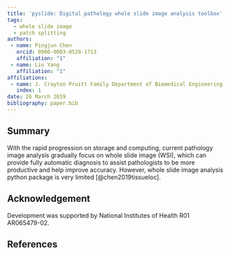 ```yaml
---
title: 'pyslide: Digital pathology whole slide image analysis toolbox'
tags:
  - whole slide image
  - patch splitting
authors:
 - name: Pingjun Chen
   orcid: 0000-0003-0528-1713
   affiliation: "1"
 - name: Lin Yang
   affiliation: "1"
affiliations:
 - name: J. Crayton Pruitt Family Department of Biomedical Engineering, University of Florida
   index: 1
date: 26 March 2019
bibliography: paper.bib
---
```


Summary
------------
With the rapid progression on storage and computing, current pathology image analysis
gradually focus on whole slide image (WSI), which can provide fully automatic diagnosis
to assist pathologists to be more productive and help improve accuracy. However, whole
slide image analysis python package is very limited [@chen2019tissueloc].  

Acknowledgement
------------
Development was supported by National Institutes of Health R01 AR065479-02.

References
------------
